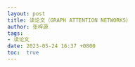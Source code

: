 ```yaml
---
layout: post
title: 读论文（GRAPH ATTENTION NETWORKS）
author: 张梓源
tags:
- 读论文
date: 2023-05-24 16:37 +0800
toc:  true
---
```


